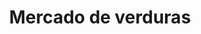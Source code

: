 ---
title: "Mercado de verduras"
url: /charco-redondo-las-minas-harlen/mercado-de-verduras/
shop: granja
---